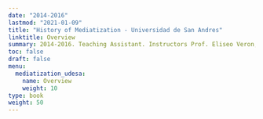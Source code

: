 ```yaml
---
date: "2014-2016"
lastmod: "2021-01-09"
title: "History of Mediatization - Universidad de San Andres"
linktitle: Overview
summary: 2014-2016. Teaching Assistant. Instructors Prof. Eliseo Veron, Prof. Oscar Traversa, Prof. Federico Bujan.
toc: false
draft: false
menu:
  mediatization_udesa:
    name: Overview
    weight: 10
type: book
weight: 50
---
```



